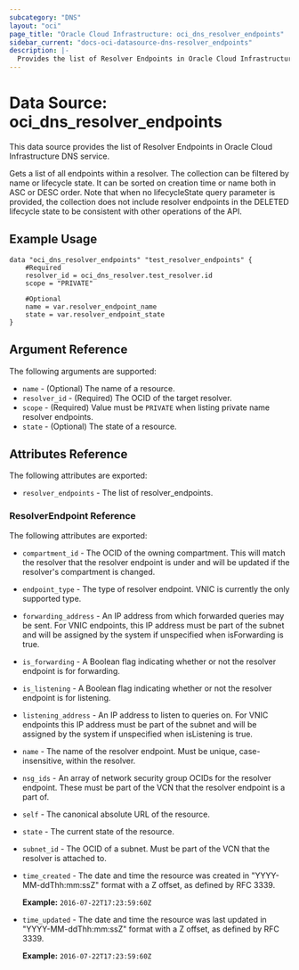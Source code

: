 ```yaml
---
subcategory: "DNS"
layout: "oci"
page_title: "Oracle Cloud Infrastructure: oci_dns_resolver_endpoints"
sidebar_current: "docs-oci-datasource-dns-resolver_endpoints"
description: |-
  Provides the list of Resolver Endpoints in Oracle Cloud Infrastructure DNS service
---
```


# Data Source: oci_dns_resolver_endpoints
This data source provides the list of Resolver Endpoints in Oracle Cloud Infrastructure DNS service.

Gets a list of all endpoints within a resolver. The collection can be filtered by name or lifecycle state.
It can be sorted on creation time or name both in ASC or DESC order. Note that when no lifecycleState
query parameter is provided, the collection does not include resolver endpoints in the DELETED
lifecycle state to be consistent with other operations of the API.


## Example Usage

```hcl
data "oci_dns_resolver_endpoints" "test_resolver_endpoints" {
	#Required
	resolver_id = oci_dns_resolver.test_resolver.id
	scope = "PRIVATE"

	#Optional
	name = var.resolver_endpoint_name
	state = var.resolver_endpoint_state
}
```

## Argument Reference

The following arguments are supported:

* `name` - (Optional) The name of a resource.
* `resolver_id` - (Required) The OCID of the target resolver.
* `scope` - (Required) Value must be `PRIVATE` when listing private name resolver endpoints.
* `state` - (Optional) The state of a resource.


## Attributes Reference

The following attributes are exported:

* `resolver_endpoints` - The list of resolver_endpoints.

### ResolverEndpoint Reference

The following attributes are exported:

* `compartment_id` - The OCID of the owning compartment. This will match the resolver that the resolver endpoint is under and will be updated if the resolver's compartment is changed. 
* `endpoint_type` - The type of resolver endpoint. VNIC is currently the only supported type. 
* `forwarding_address` - An IP address from which forwarded queries may be sent. For VNIC endpoints, this IP address must be part of the subnet and will be assigned by the system if unspecified when isForwarding is true. 
* `is_forwarding` - A Boolean flag indicating whether or not the resolver endpoint is for forwarding. 
* `is_listening` - A Boolean flag indicating whether or not the resolver endpoint is for listening. 
* `listening_address` - An IP address to listen to queries on. For VNIC endpoints this IP address must be part of the subnet and will be assigned by the system if unspecified when isListening is true. 
* `name` - The name of the resolver endpoint. Must be unique, case-insensitive, within the resolver. 
* `nsg_ids` - An array of network security group OCIDs for the resolver endpoint. These must be part of the VCN that the resolver endpoint is a part of. 
* `self` - The canonical absolute URL of the resource.
* `state` - The current state of the resource.
* `subnet_id` - The OCID of a subnet. Must be part of the VCN that the resolver is attached to.
* `time_created` - The date and time the resource was created in "YYYY-MM-ddThh:mm:ssZ" format with a Z offset, as defined by RFC 3339.

	**Example:** `2016-07-22T17:23:59:60Z` 
* `time_updated` - The date and time the resource was last updated in "YYYY-MM-ddThh:mm:ssZ" format with a Z offset, as defined by RFC 3339.

	**Example:** `2016-07-22T17:23:59:60Z` 

